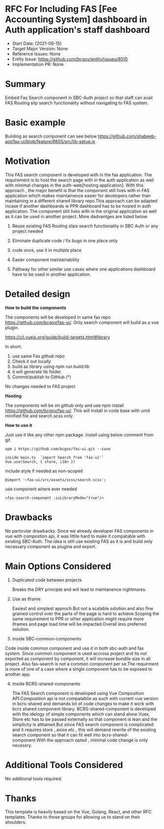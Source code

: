 # RFC For Including FAS [Fee Accounting System] dashboard in Auth application's staff dashboard

- Start Date: (2021-09-15)
- Target Major Version: None
- Reference Issues: None
- Entity Issue: https://github.com/bcgov/entity/issues/8510
- Implementation PR: None

# Summary

Embed Fas Search component in SBC-Auth project so that  staff can avail FAS Routing slip search functionality without navigating to FAS system.
 
# Basic example

Building as search component can see below 
https://github.com/shabeeb-aot/fas-ui/blob/feature/8605/src/lib-setup.js


# Motivation

This FAS search component is developed with in the fas application. The requirement is to host the search page with in the auth application as well with minimal changes in the auth-web[hosting application].
With this approach , the major benefit is that the component still lives with in FAS application which makes maintainence easier for developers rather than maintaining in a different shared library repo.This approach can be adapted incase if another dashboards ie PPR dashboard has to be hosted in auth application. The component still lives with in the original application as well as it can be used in another project. More dadvantges are listed below
 
1) Reuse existing FAS Routing slips search functionality in SBC Auth or any project needed

2) Eliminate duplicate code / fix bugs in one place only

3) code once, use it in multiple place

4) Easier component maintainability

6) Pathway for other similar use cases where one applications dashboard have to be used in another application.


# Detailed design

**How to build the components**

The components will be developed in same fas repo https://github.com/bcgov/fas-ui/. Only search component will build as a vue plugin.

https://cli.vuejs.org/guide/build-targets.html#library 

In short:
1. use same Fas github repo
2. Check it out locally
3. build as library using npm run build:lib
4. it will generate lib folder.
5. Commit/publish to GitHub (*)

No changes needed to FAS project



**Hosting**

The components will be on github only and use npm install https://github.com/bcgov/fas-ui/. This will install in code base with umd minified file and search.scss only.

**How to use it**

Just use it like any other npm package. 
install using below comment from git
```
npm i https://github.com/bcgov/fas-ui.git --save
```
```
inside main.ts  `import Search from 'fas-ui'`
Vue.use(Search, { store, i18n })
```
include style if needed as non-scoped
```
@import '~fas-ui/src/assets/scss/search.scss';
```
use component where ever needed  
```          
<fas-search-component :isLibraryMode="true"/>
```

# Drawbacks

No particular drawbacks. Since we already developer FAS components in vue with compostion api, it was littile hard to make it compatable with existing SBC-Auth.
The idea is still use existing FAS as it is and build only necessary component as plugina and export.



# Main Options Considered

1) Duplicated code between projects

    Breaks the DRY principle and will lead to maintanence nightmares.
    
2) Use as Iframe 

    Easiest and simplest approch.But not a scalable solution and also fine grained control over the parts of the page is hard to achieve.Scoping the same requirement to PPR or other application might require more iframes and page load time will be impacted.Overall less preferred solution.

3) Inside SBC-common-components

 Code inside common component and use it in both sbc-auth and fas system. Since common component is used accross project and its not exported as component by component, it will increase bundile size in all project. Also fas-search is not a common component per se.The requirment is more of one of a case where a single component has to be exposed to another app.

4) Inside BCRS-shared-components
    
    The FAS Search component is developed using Vue Composition API.Composition api is not compatablie as such with current vue version in bcrs-shared and demands  lot of code changes to make it work with bcrs shared component library.
    BCRS-shared-component is developed with the idelogy of simple components which can stand alone.Vuex, Store etc has to be passed externally so that component is lean and the simplicity is atttained.But since FAS search component is complicated and it requires store , axios etc , this will demand rewrite of the existing search component so that it can fit well into bcrs-shared-component.With the approach opted , minimal code change is only necessry. 
   

# Additional Tools Considered


No additional tools required.

# Thanks

This template is heavily based on the Vue, Golang, React, and other RFC templates. Thanks to those groups for allowing us to stand on their shoulders.
